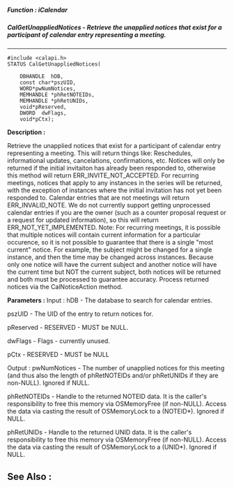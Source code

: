 ##### Function : iCalendar
##### CalGetUnappliedNotices - Retrieve the unapplied notices that exist for a participant of calendar entry representing a meeting.
---
```
#include <calapi.h>
STATUS CalGetUnappliedNotices(

	DBHANDLE  hDB,
	const char*pszUID,
	WORD*pwNumNotices,
	MEMHANDLE *phRetNOTEIDs,
	MEMHANDLE *phRetUNIDs,
	void*pReserved,
	DWORD  dwFlags,
	void*pCtx);
```
**Description :**

Retrieve the unapplied notices that exist for a participant of calendar entry 
representing a meeting.
This will return things like: Reschedules, informational updates, cancelations, 
confirmations, etc.
Notices will only be returned if the initial invitaiton has already been 
responded to, otherwise this method will return ERR_INVITE_NOT_ACCEPTED.
For recurring meetings, notices that apply to any instances in the series will 
be returned, with the exception of instances where the initial invitation has 
not yet been responded to.
Calendar entries that are not meetings will return ERR_INVALID_NOTE.
We do not currently support getting unprocessed calendar entries if you are the 
owner (such as a counter proposal request or a request for updated 
information), so this will return ERR_NOT_YET_IMPLEMENTED.
Note: For recurring meetings, it is possible that multiple notices will contain 
current information for a particular occurence, so it is not possible to 
guarantee that there is a single "most current" notice.  For example, the 
subject might be changed for a single instance, and then the time may be 
changed across instances.  Because only one notice will have the current 
subject and another notice will have the current time but NOT the current 
subject, both notices will be returned and both must be processed to guarantee 
accuracy.  Process returned notices via the CalNoticeAction method.

**Parameters :**
Input :
hDB  -  The database to search for calendar entries.

pszUID  -  The UID of the entry to return notices for.

pReserved  -  RESERVED - MUST be NULL.

dwFlags  -  Flags - currently unused.

pCtx  -  RESERVED - MUST be NULL

Output :
pwNumNotices  -  The number of unapplied notices for this meeting (and thus also the length of phRetNOTEIDs and/or phRetUNIDs if they are non-NULL). Ignored if NULL.

phRetNOTEIDs  -  Handle to the returned NOTEID data.  It is the caller's responsibility to free this memory via OSMemoryFree (if non-NULL). Access the data via casting the result of OSMemoryLock to a (NOTEID*). Ignored if NULL.

phRetUNIDs  -  Handle to the returned UNID data.  It is the caller's responsibility to free this memory via OSMemoryFree (if non-NULL). Access the data via casting the result of OSMemoryLock to a (UNID*). Ignored if NULL.


**See Also :**
---
